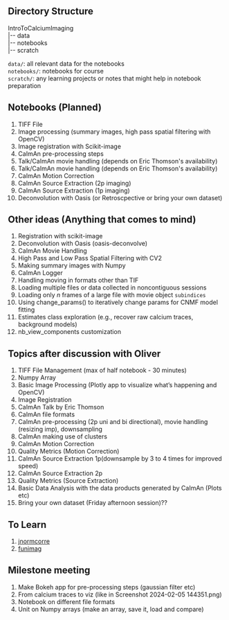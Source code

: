 ## Directory Structure

IntroToCalciumImaging </br>
|-- data </br>
|-- notebooks </br>
|-- scratch

`data/`: all relevant data for the notebooks </br>
`notebooks/`: notebooks for course </br>
`scratch/`: any learning projects or notes that might help in notebook preparation

## Notebooks (Planned)

1. TIFF File 
2. Image processing (summary images, high pass spatial filtering with OpenCV) 
3. Image registration with Scikit-image
4. CaImAn pre-processing steps 
5. Talk/CaImAn movie handling (depends on Eric Thomson's availability)
6. Talk/CaImAn movie handling (depends on Eric Thomson's availability)
7. CaImAn Motion Correction
8. CaImAn Source Extraction (2p imaging)
9. CaImAn Source Extraction (1p imaging)
10. Deconvolution with Oasis (or Retroscpective or bring your own dataset) 


## Other ideas (Anything that comes to mind)

1. Registration with scikit-image
2. Deconvolution with Oasis (oasis-deconvolve)
3. CaImAn Movie Handling
4. High Pass and Low Pass Spatial Filtering with CV2
5. Making summary images with Numpy
6. CaImAn Logger
7. Handling moving in formats other than TIF
8. Loading multiple files or data collected in noncontiguous sessions
9. Loading only *n* frames of a large file with movie object `subindices`
10. Using change_params() to iteratively change params for CNMF model fitting
11. Estimates class exploration (e.g., recover raw calcium traces, background models)
12. nb_view_components customization

## Topics after discussion with Oliver

1. TIFF File Management (max of half notebook - 30 minutes) 
2. Numpy Array
3. Basic Image Processing (Plotly app to visualize what’s happening and OpenCV)
4. Image Registration 
5. CaImAn Talk by Eric Thomson
6. CaImAn file formats
7. CaImAn pre-processing (2p uni and bi directional), movie handling (resizing imp), downsampling
8. CaImAn making use of clusters
9. CaImAn Motion Correction
10. Quality Metrics (Motion Correction)
11. CaImAn Source Extraction 1p(downsample by 3 to 4 times for improved speed)
12. CaImAn Source Extraction 2p
13. Quality Metrics (Source Extraction)
14. Basic Data Analysis with the data products generated by CaImAn (Plots etc)
15. Bring your own dataset (Friday afternoon session)??


## To Learn

1. [jnormcorre](https://github.com/apasarkar/jnormcorre)
2. [funimag](https://github.com/paninski-lab/funimag)


## Milestone meeting

1. Make Bokeh app for pre-processing steps (gaussian filter etc)
2. From calcium traces to viz (like in Screenshot 2024-02-05 144351.png)
3. Notebook on different file formats
4. Unit on Numpy arrays (make an array, save it, load and compare) 
